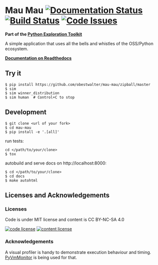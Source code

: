 # Mau Mau [![Documentation Status](https://readthedocs.org/projects/mau-mau/badge/?version=latest)](http://mau-mau.readthedocs.org/en/latest/?badge=latest) [![Build Status](https://travis-ci.org/obestwalter/mau-mau.svg?branch=master)](https://travis-ci.org/obestwalter/mau-mau) [![Code Issues](https://www.quantifiedcode.com/api/v1/project/663c550f107844aa842b4ce5e02883c4/badge.svg)](https://www.quantifiedcode.com/app/project/663c550f107844aa842b4ce5e02883c4)

**Part of the [Python Exploration Toolkit](https://github.com/obestwalter/pet)**

A simple application that uses all the bells and whistles of the OSS/Python ecosystem.

**[Documentation on Readthedocs](http://mau-mau.readthedocs.org/en/latest/README/)**

## Try it
 
    $ pip install https://github.com/obestwalter/mau-mau/zipball/master
    $ sim
    $ sim winner_distribution
    $ sim human  # Control+C to stop

## Development

    $ git clone <url of your fork>
    $ cd mau-mau
    $ pip install -e '.[all]'

run tests:

    cd </path/to/your/clone>
    $ tox
    
autobuild and serve docs on http://localhost:8000:

    $ cd </path/to/your/clone>
    $ cd docs
    $ make autohtml
    
## Licenses and Acknowledgements

### Licenses

Code is under MIT license and content is CC BY-NC-SA 4.0

[![code license](https://upload.wikimedia.org/wikipedia/commons/thumb/0/0b/License_icon-mit-2.svg/32px-License_icon-mit-2.svg.png)](http://opensource.org/licenses/mit-license.php) [![content license](https://i.creativecommons.org/l/by-nc-sa/4.0/88x31.png)](http://creativecommons.org/licenses/by-nc-sa/4.0/)

### Acknowledgements

A visual profiler is handy to demonstrate execution behaviour and timing. [PyVmMonitor](http://pyvmmonitor.com) is being used for that.
